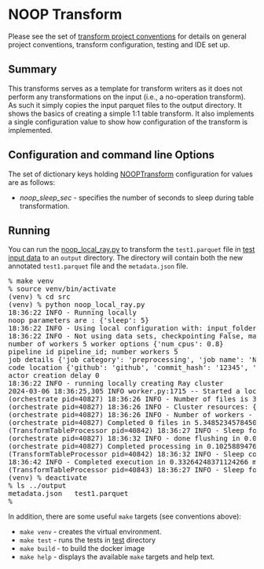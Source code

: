 # NOOP Transform 
Please see the set of
[transform project conventions](../../README.md#transform-project-conventions)
for details on general project conventions, transform configuration,
testing and IDE set up.

## Summary 
This transforms serves as a template for transform writers as it does
not perform any transformations on the input (i.e., a no-operation transform).
As such it simply copies the input parquet files to the output directory.
It shows the basics of creating a simple 1:1 table transform.
It also implements a single configuration value to show how configuration
of the transform is implemented.

## Configuration and command line Options

The set of dictionary keys holding [NOOPTransform](src/noop_transform.py) 
configuration for values are as follows:

* _noop_sleep_sec_ - specifies the number of seconds to sleep during table transformation. 

## Running
You can run the [noop_local_ray.py](src/noop_local_ray.py) to
transform the `test1.parquet` file in [test input data](test-data/input) 
to an `output` directory.  The directory will contain both the new
annotated `test1.parquet` file and the `metadata.json` file.
<pre>
% make venv
% source venv/bin/activate
(venv) % cd src
(venv) % python noop_local_ray.py
18:36:22 INFO - Running locally
noop parameters are : {'sleep': 5}
18:36:22 INFO - Using local configuration with: input_folder - /Users/dawood/git/data-prep-lab/transforms/universal/noop/test-data output_folder - /Users/dawood/git/data-prep-lab/transforms/universal/noop/output
18:36:22 INFO - Not using data sets, checkpointing False, max files -1
number of workers 5 worker options {'num_cpus': 0.8}
pipeline id pipeline_id; number workers 5
job details {'job category': 'preprocessing', 'job name': 'NOOP', 'job type': 'ray', 'job id': 'job_id'}
code location {'github': 'github', 'commit_hash': '12345', 'path': 'path'}
actor creation delay 0
18:36:22 INFO - running locally creating Ray cluster
2024-03-06 18:36:25,305	INFO worker.py:1715 -- Started a local Ray instance. View the dashboard at 127.0.0.1:8265 
(orchestrate pid=40827) 18:36:26 INFO - Number of files is 3, source profile {'max_file_size': 0.034458160400390625, 'min_file_size': 0.034458160400390625, 'total_file_size': 0.10337448120117188}
(orchestrate pid=40827) 18:36:26 INFO - Cluster resources: {'cpus': 10, 'gpus': 0, 'memory': 14.333731079474092, 'object_store': 2.0}
(orchestrate pid=40827) 18:36:26 INFO - Number of workers - 5 with {'num_cpus': 0.8} each
(orchestrate pid=40827) Completed 0 files in 5.348523457845052e-06 min. Waiting for completion
(TransformTableProcessor pid=40842) 18:36:27 INFO - Sleep for 5 seconds
(orchestrate pid=40827) 18:36:32 INFO - done flushing in 0.0018157958984375 sec
(orchestrate pid=40827) Completed processing in 0.10258894761403402 min
(TransformTableProcessor pid=40842) 18:36:32 INFO - Sleep completed - continue
18:36:42 INFO - Completed execution in 0.33264248371124266 min, execution result 0
(TransformTableProcessor pid=40843) 18:36:27 INFO - Sleep for 5 seconds
(venv) % deactivate
% ls ../output
metadata.json	test1.parquet
%
</pre>

In addition, there are some useful `make` targets (see conventions above):
* `make venv` - creates the virtual environment.
* `make test` - runs the tests in [test](test) directory
* `make build` - to build the docker image
* `make help` - displays the available `make` targets and help text.





